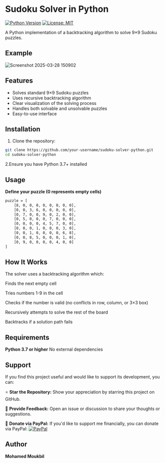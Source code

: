 # Sudoku Solver in Python

[![Python Version](https://img.shields.io/badge/python-3.7+-blue.svg)](https://www.python.org/downloads/)
[![License: MIT](https://img.shields.io/badge/License-MIT-yellow.svg)](https://opensource.org/licenses/MIT)

A Python implementation of a backtracking algorithm to solve 9×9 Sudoku puzzles.

## Example

![Screenshot 2025-03-28 150902](https://github.com/user-attachments/assets/39e9fe84-f5ea-45bc-82f8-f53912204b70)

## Features

- Solves standard 9×9 Sudoku puzzles
- Uses recursive backtracking algorithm
- Clear visualization of the solving process
- Handles both solvable and unsolvable puzzles
- Easy-to-use interface

## Installation

1. Clone the repository:
```bash
git clone https://github.com/your-username/sudoku-solver-python.git
cd sudoku-solver-python
```
2.Ensure you have Python 3.7+ installed

## Usage

**Define your puzzle (0 represents empty cells)**

```bash
puzzle = [
    [8, 0, 0, 0, 0, 0, 0, 0, 0],
    [0, 0, 3, 6, 0, 0, 0, 0, 0],
    [0, 7, 0, 0, 9, 0, 2, 0, 0],
    [0, 5, 0, 0, 0, 7, 0, 0, 0],
    [0, 0, 0, 0, 4, 5, 7, 0, 0],
    [0, 0, 0, 1, 0, 0, 0, 3, 0],
    [0, 0, 1, 0, 0, 0, 0, 6, 8],
    [0, 0, 8, 5, 0, 0, 0, 1, 0],
    [0, 9, 0, 0, 0, 0, 4, 0, 0]
]
```
## How It Works

The solver uses a backtracking algorithm which:

Finds the next empty cell

Tries numbers 1-9 in the cell

Checks if the number is valid (no conflicts in row, column, or 3×3 box)

Recursively attempts to solve the rest of the board

Backtracks if a solution path fails

## Requirements

**Python 3.7 or higher**
No external dependencies

## Support

If you find this project useful and would like to support its development, you can:

⭐ **Star the Repository:** Show your appreciation by starring this project on GitHub.

💬 **Provide Feedback:** Open an issue or discussion to share your thoughts or suggestions.

🤍 **Donate via PayPal:** If you'd like to support me financially, you can donate via PayPal:
[![PayPal](https://img.shields.io/badge/Donate-PayPal-blue?logo=paypal)](https://paypal.me/basic1man?country.x=MA&locale.x=en_US)


## Author

**Mohamed Moukbil**


